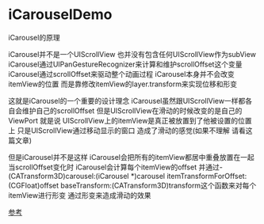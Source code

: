 # iCarouselDemo

iCarousel的原理

iCarousel并不是一个UIScrollView 也并没有包含任何UIScrollView作为subView
iCarousel通过UIPanGestureRecognizer来计算和维护scrollOffset这个变量
iCarousel通过scrollOffset来驱动整个动画过程
iCarousel本身并不会改变itemView的位置 而是靠修改itemView的layer.transform来实现位移和形变

这就是iCarousel的一个重要的设计理念 iCarousel虽然跟UIScrollView一样都各自会维护自己的scrollOffset 但是UIScrollView在滑动的时候改变的是自己的ViewPort 就是说 UIScrollView上的itemView是真正被放置到了他被设置的位置上 只是UIScrollView通过移动显示的窗口 造成了滑动的感觉(如果不理解 请看这篇文章)

但是iCarousel并不是这样 iCarousel会把所有的itemView都居中重叠放置在一起 当scrollOffset变化时 iCarousel会计算每个itemView的offset 并通过- (CATransform3D)carousel:(iCarousel *)carousel itemTransformForOffset:(CGFloat)offset baseTransform:(CATransform3D)transform这个函数来对每个itemView进行形变 通过形变来造成滑动的效果

[参考](http://www.cocoachina.com/ios/20150804/12878.html)

